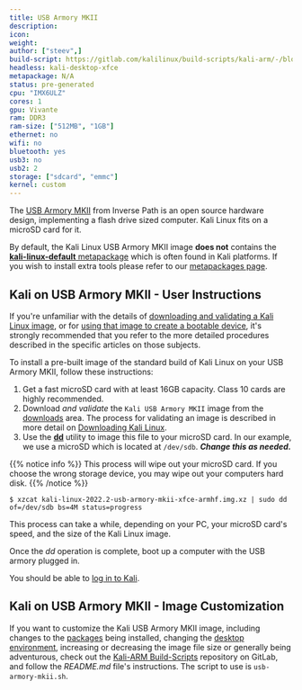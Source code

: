 ```yaml
---
title: USB Armory MKII
description:
icon:
weight:
author: ["steev",]
build-script: https://gitlab.com/kalilinux/build-scripts/kali-arm/-/blob/master/usb-armory-mkii.sh
headless: kali-desktop-xfce
metapackage: N/A
status: pre-generated
cpu: "IMX6ULZ"
cores: 1
gpu: Vivante
ram: DDR3
ram-size: ["512MB", "1GB"]
ethernet: no
wifi: no
bluetooth: yes
usb3: no
usb2: 2
storage: ["sdcard", "emmc"]
kernel: custom
---
```


The [USB Armory MKII](https://inversepath.com/usbarmory) from Inverse Path is an open source hardware design, implementing a flash drive sized computer. Kali Linux fits on a microSD card for it.

By default, the Kali Linux USB Armory MKII image **does not** contains the [**kali-linux-default** metapackage](/docs/general-use/metapackages/) which is often found in Kali platforms. If you wish to install extra tools please refer to our [metapackages page](/docs/general-use/metapackages/).

## Kali on USB Armory MKII - User Instructions

If you're unfamiliar with the details of [downloading and validating a Kali Linux image](/docs/introduction/download-official-kali-linux-images/), or for [using that image to create a bootable device](/docs/usb/live-usb-install-with-windows/), it's strongly recommended that you refer to the more detailed procedures described in the specific articles on those subjects.

To install a pre-built image of the standard build of Kali Linux on your USB Armory MKII, follow these instructions:

1. Get a fast microSD card with at least 16GB capacity. Class 10 cards are highly recommended.
2. Download _and validate_ the `Kali USB Armory MKII` image from the [downloads](https://www.offensive-security.com/kali-linux-arm-images/) area. The process for validating an image is described in more detail on [Downloading Kali Linux](/docs/introduction/download-official-kali-linux-images/).
3. Use the **[dd](https://packages.debian.org/testing/dd)** utility to image this file to your microSD card. In our example, we use a microSD which is located at `/dev/sdb`. **_Change this as needed._**

{{% notice info %}}
This process will wipe out your microSD card. If you choose the wrong storage device, you may wipe out your computers hard disk.
{{% /notice %}}

```console
$ xzcat kali-linux-2022.2-usb-armory-mkii-xfce-armhf.img.xz | sudo dd of=/dev/sdb bs=4M status=progress
```

This process can take a while, depending on your PC, your microSD card's speed, and the size of the Kali Linux image.

Once the _dd_ operation is complete, boot up a computer with the USB armory plugged in.

You should be able to [log in to Kali](/docs/introduction/default-credentials/).

## Kali on USB Armory MKII - Image Customization

If you want to customize the Kali USB Armory MKII image, including changes to the [packages](/docs/general-use/metapackages/) being installed, changing the [desktop environment](/docs/general-use/switching-desktop-environments/), increasing or decreasing the image file size or generally being adventurous, check out the [Kali-ARM Build-Scripts](https://gitlab.com/kalilinux/build-scripts/kali-arm) repository on GitLab, and follow the _README.md_ file's instructions. The script to use is `usb-armory-mkii.sh`.
